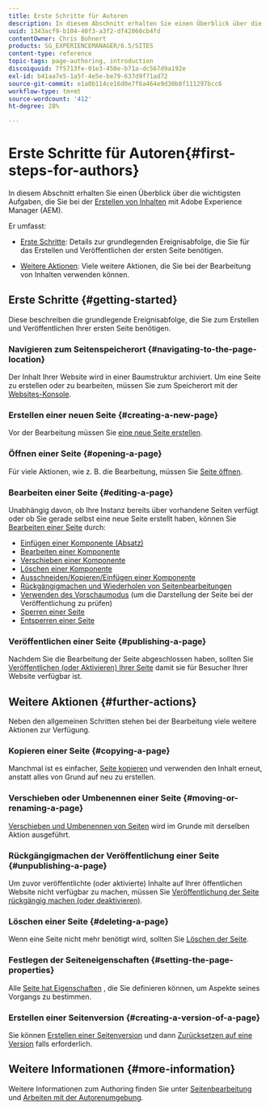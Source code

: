 ```yaml
---
title: Erste Schritte für Autoren
description: In diesem Abschnitt erhalten Sie einen Überblick über die wichtigsten Aufgaben, die Sie beim Verfassen von Inhalten mit Adobe Experience Manager (AEM) verwenden.
uuid: 1343acf9-b104-40f3-a3f2-df42060cb4fd
contentOwner: Chris Bohnert
products: SG_EXPERIENCEMANAGER/6.5/SITES
content-type: reference
topic-tags: page-authoring, introduction
discoiquuid: 7f5713fe-01e3-450e-b71a-dc567d9a192e
exl-id: b41aa7e5-1a5f-4e5e-be79-637d9f71ad72
source-git-commit: e1a0b114ce16d0e7f6a464e9d30b8f111297bcc6
workflow-type: tm+mt
source-wordcount: '412'
ht-degree: 28%

---
```


# Erste Schritte für Autoren{#first-steps-for-authors}

In diesem Abschnitt erhalten Sie einen Überblick über die wichtigsten Aufgaben, die Sie bei der [Erstellen von Inhalten](/help/sites-authoring/author.md#concept-of-authoring-and-publishing) mit Adobe Experience Manager (AEM).

Er umfasst:

* [Erste Schritte](#getting-started): Details zur grundlegenden Ereignisabfolge, die Sie für das Erstellen und Veröffentlichen der ersten Seite benötigen.

* [Weitere Aktionen](#further-actions): Viele weitere Aktionen, die Sie bei der Bearbeitung von Inhalten verwenden können.

## Erste Schritte {#getting-started}

Diese beschreiben die grundlegende Ereignisabfolge, die Sie zum Erstellen und Veröffentlichen Ihrer ersten Seite benötigen.

### Navigieren zum Seitenspeicherort {#navigating-to-the-page-location}

Der Inhalt Ihrer Website wird in einer Baumstruktur archiviert. Um eine Seite zu erstellen oder zu bearbeiten, müssen Sie zum Speicherort mit der [Websites-Konsole](/help/sites-classic-ui-authoring/author-env-basic-handling.md#navigating-with-the-websites-console).

### Erstellen einer neuen Seite {#creating-a-new-page}

Vor der Bearbeitung müssen Sie [eine neue Seite erstellen](/help/sites-classic-ui-authoring/classic-page-author-manage-pages.md#creating-a-new-page).

### Öffnen einer Seite {#opening-a-page}

Für viele Aktionen, wie z. B. die Bearbeitung, müssen Sie [Seite öffnen](/help/sites-classic-ui-authoring/classic-page-author-manage-pages.md#opening-a-page-for-editing).

### Bearbeiten einer Seite {#editing-a-page}

Unabhängig davon, ob Ihre Instanz bereits über vorhandene Seiten verfügt oder ob Sie gerade selbst eine neue Seite erstellt haben, können Sie [Bearbeiten einer Seite](/help/sites-classic-ui-authoring/classic-page-author-edit-content.md) durch:

* [Einfügen einer Komponente (Absatz)](/help/sites-classic-ui-authoring/classic-page-author-edit-content.md#inserting-a-component)
* [Bearbeiten einer Komponente](/help/sites-classic-ui-authoring/classic-page-author-edit-content.md#editing-a-component-content-and-properties)
* [Verschieben einer Komponente](/help/sites-classic-ui-authoring/classic-page-author-edit-content.md#moving-a-component)
* [Löschen einer Komponente](/help/sites-classic-ui-authoring/classic-page-author-edit-content.md#deleting-a-component)
* [Ausschneiden/Kopieren/Einfügen einer Komponente](/help/sites-classic-ui-authoring/classic-page-author-edit-content.md#cut-copy-paste-a-component)
* [Rückgängigmachen und Wiederholen von Seitenbearbeitungen](/help/sites-classic-ui-authoring/classic-page-author-edit-content.md#undoing-and-redoing-page-edits)
* [Verwenden des Vorschaumodus](/help/sites-classic-ui-authoring/classic-page-author-edit-content.md#previewing-pages) (um die Darstellung der Seite bei der Veröffentlichung zu prüfen)
* [Sperren einer Seite](/help/sites-classic-ui-authoring/classic-page-author-edit-content.md#locking-a-page)
* [Entsperren einer Seite](/help/sites-classic-ui-authoring/classic-page-author-edit-content.md#unlocking-a-page)

### Veröffentlichen einer Seite {#publishing-a-page}

Nachdem Sie die Bearbeitung der Seite abgeschlossen haben, sollten Sie [Veröffentlichen (oder Aktivieren) Ihrer Seite](/help/sites-classic-ui-authoring/classic-page-author-publish-pages.md#main-pars-title-10) damit sie für Besucher Ihrer Website verfügbar ist.

## Weitere Aktionen {#further-actions}

Neben den allgemeinen Schritten stehen bei der Bearbeitung viele weitere Aktionen zur Verfügung. 

### Kopieren einer Seite {#copying-a-page}

Manchmal ist es einfacher, [Seite kopieren](/help/sites-classic-ui-authoring/classic-page-author-manage-pages.md#copying-and-pasting-a-page) und verwenden den Inhalt erneut, anstatt alles von Grund auf neu zu erstellen.

### Verschieben oder Umbenennen einer Seite {#moving-or-renaming-a-page}

[Verschieben und Umbenennen von Seiten](/help/sites-classic-ui-authoring/classic-page-author-manage-pages.md#moving-or-renaming-page) wird im Grunde mit derselben Aktion ausgeführt.

### Rückgängigmachen der Veröffentlichung einer Seite {#unpublishing-a-page}

Um zuvor veröffentlichte (oder aktivierte) Inhalte auf Ihrer öffentlichen Website nicht verfügbar zu machen, müssen Sie [Veröffentlichung der Seite rückgängig machen (oder deaktivieren)](/help/sites-classic-ui-authoring/classic-page-author-publish-pages.md#unpublishing-a-page).

### Löschen einer Seite {#deleting-a-page}

Wenn eine Seite nicht mehr benötigt wird, sollten Sie [Löschen der Seite](/help/sites-classic-ui-authoring/classic-page-author-manage-pages.md#deleting-a-page).

### Festlegen der Seiteneigenschaften {#setting-the-page-properties}

Alle [Seite hat Eigenschaften](/help/sites-classic-ui-authoring/classic-page-author-edit-page-properties.md) , die Sie definieren können, um Aspekte seines Vorgangs zu bestimmen.

### Erstellen einer Seitenversion {#creating-a-version-of-a-page}

Sie können [Erstellen einer Seitenversion](/help/sites-classic-ui-authoring/classic-page-author-work-with-versions.md#creating-a-new-version) und dann [Zurücksetzen auf eine Version](/help/sites-classic-ui-authoring/classic-page-author-work-with-versions.md#restoring-a-page-version-from-sidekick) falls erforderlich.

## Weitere Informationen {#more-information}

Weitere Informationen zum Authoring finden Sie unter [Seitenbearbeitung](/help/sites-classic-ui-authoring/classic-page-author.md) und [Arbeiten mit der Autorenumgebung](/help/sites-classic-ui-authoring/author-env.md).
